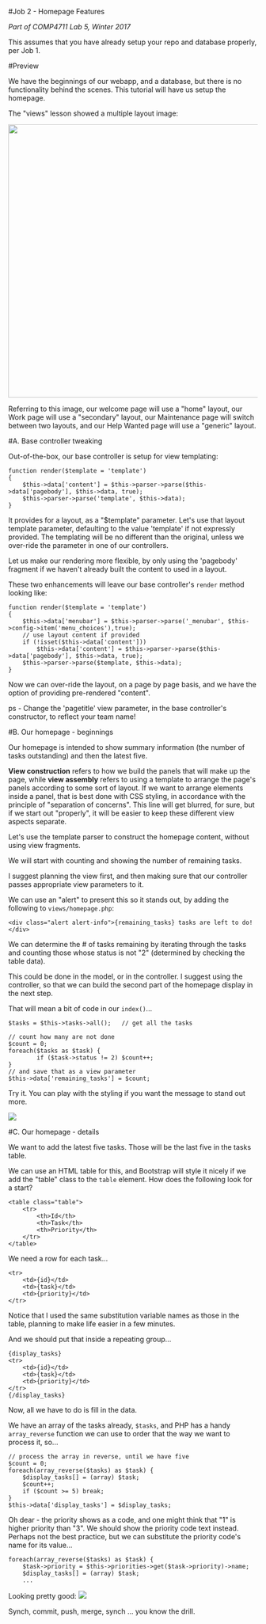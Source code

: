 #Job 2 - Homepage Features

_Part of COMP4711 Lab 5, Winter 2017_

<div class="alert alert-info">
This assumes that you have already setup your repo and database properly, per Job 1.
</div>

#Preview

We have the beginnings of our webapp, and a database, but there is no functionality
behind the scenes. This tutorial will have us setup the homepage.

The "views" lesson showed a multiple layout image:

<img class="scale" width="736" height="552" src="/pix/lessons/5/5-11.jpg"/>

Referring to this image, our welcome page will  use a "home" layout,
our Work page will use a "secondary" layout, our Maintenance page
will switch between two layouts, and
our Help Wanted page will use a "generic" layout.

#A. Base controller tweaking

Out-of-the-box, our base controller is setup for view templating:

    function render($template = 'template')
    {
        $this->data['content'] = $this->parser->parse($this->data['pagebody'], $this->data, true);
        $this->parser->parse('template', $this->data);
    }

It provides for a layout, as a "$template" parameter. 
Let's use that layout template parameter, defaulting to the value
'template' if not expressly provided. The templating will be no different
than the original, unless we over-ride the parameter in one of our
controllers.

Let us make our rendering more
flexible, by only using the 'pagebody' fragment if we haven't already
built the content to used in a layout.

These two enhancements will leave our base controller's `render`
method looking like:

    function render($template = 'template')
    {
        $this->data['menubar'] = $this->parser->parse('_menubar', $this->config->item('menu_choices'),true);
        // use layout content if provided
        if (!isset($this->data['content']))
            $this->data['content'] = $this->parser->parse($this->data['pagebody'], $this->data, true);
        $this->parser->parse($template, $this->data);
    }

Now we can over-ride the layout, on a page by page basis, and we have the option of
providing pre-rendered "content".

ps - Change the 'pagetitle' view parameter, in the base controller's
constructor, to reflect your team name!

#B. Our homepage - beginnings

Our homepage is intended to show summary information (the number of tasks
outstanding) and then the latest five.

**View construction** refers to how we build the panels that will make up the page,
while **view assembly** refers to using a template to arrange the page's panels
according to some sort of layout. If we want to arrange elements inside
a panel, that is best done with CSS styling, in accordance with the principle
of "separation of concerns". This line will get blurred, for sure,
but if we start out "properly", it will be easier to keep these different
view aspects separate.

Let's use the template parser to construct the homepage content, without using view fragments.

We will start with counting and showing the number of remaining tasks.

I suggest planning the view first, and then making sure that our controller
passes appropriate view parameters to it.

We can use an "alert" to present this so it stands out, by adding the following
to `views/homepage.php`:

    <div class="alert alert-info">{remaining_tasks} tasks are left to do!</div>

We can determine the # of tasks remaining by iterating through the tasks and
counting those whose status is not "2" (determined by checking the table data).

This could be done in the model, or in the controller. I suggest using the controller,
so that we can build the second part of the homepage display in the next step.

That will mean a bit of code in our `index()`...

    $tasks = $this->tasks->all();	// get all the tasks

    // count how many are not done
    $count = 0;
    foreach($tasks as $task) {
            if ($task->status != 2) $count++;
    }
    // and save that as a view parameter
    $this->data['remaining_tasks'] = $count;

Try it. You can play with the styling if you want the message to stand out more.

<img class="scale" src="/pix/tutorials/todo/51.png"/>

#C. Our homepage - details

We want to add the latest five tasks. Those will be the last five in the tasks table.

We can use an HTML table for this, and Bootstrap will style it nicely if we add
the "table" class to the `table` element. How does the following look for a start?

    <table class="table">
        <tr>
            <th>Id</th>
            <th>Task</th>
            <th>Priority</th>
        </tr>
    </table>

We need a row for each task...

    <tr>
        <td>{id}</td>
        <td>{task}</td>
        <td>{priority}</td>
    </tr>

Notice that I used the same substitution variable names as those in the table,
planning to make life easier in a few minutes.

And we should put that inside a repeating group...

    {display_tasks}
    <tr>
        <td>{id}</td>
        <td>{task}</td>
        <td>{priority}</td>
    </tr>
    {/display_tasks}

Now, all we have to do is fill in the data.

We have an array of the tasks already, `$tasks`, and PHP has a handy
`array_reverse` function we can use to order that the way we want to process it,
so...

    // process the array in reverse, until we have five
    $count = 0;
    foreach(array_reverse($tasks) as $task) {
        $display_tasks[] = (array) $task;
        $count++;
        if ($count >= 5) break;
    }
    $this->data['display_tasks'] = $display_tasks;

Oh dear - the priority shows as a code, and one might think that "1" is higher 
priority than "3". We should show the priority code text instead.
Perhaps not the best practice, but we can substitute the 
priority code's name for its value...

    foreach(array_reverse($tasks) as $task) {
        $task->priority = $this->priorities->get($task->priority)->name;
        $display_tasks[] = (array) $task;
        ...

Looking pretty good:
<img class="scale" src="/pix/tutorials/todo/52.png"/>


<div class="alert alert-success">
Synch, commit, push, merge, synch ... you know the drill.
</div>

